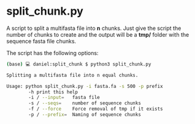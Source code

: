 # split_chunk.py
A script to split a multifasta file into **n** chunks. Just give the script the number of chunks to create and the output will be a **tmp/** folder with the sequence fasta file chunks.

The script has the following options:

```bash 
(base) 💻 daniel:split_chunk $ python3 split_chunk.py 

Splitting a multifasta file into n equal chunks.

Usage: python split_chunk.py -i fasta.fa -s 500 -p prefix
        -h print this help
        -i / --input=   fasta file
        -s / --seqs=    number of sequence chunks
        -f / --force    Force removal of tmp if it exists
        -p / --prefix=  Naming of sequence chunks
```


